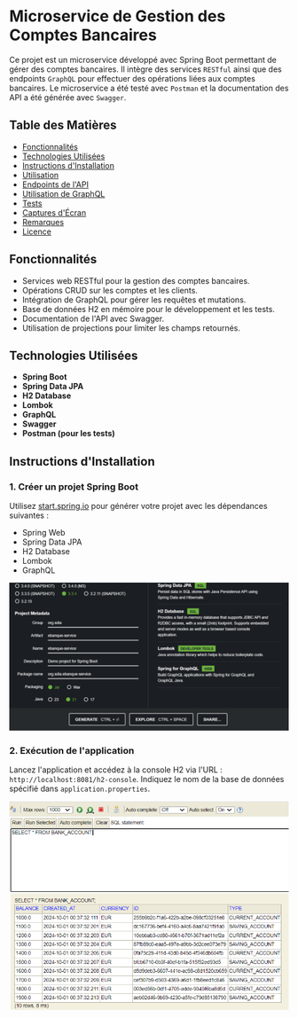# Microservice de Gestion des Comptes Bancaires

Ce projet est un microservice développé avec Spring Boot permettant de gérer des comptes bancaires. Il intègre des services `RESTful` ainsi que des endpoints `GraphQL` pour effectuer des opérations liées aux comptes bancaires. Le microservice a été testé avec `Postman` et la documentation des API a été générée avec `Swagger`.

## Table des Matières
- [Fonctionnalités](#fonctionnalités)
- [Technologies Utilisées](#technologies-utilisées)
- [Instructions d'Installation](#instructions-dinstallation)
- [Utilisation](#utilisation)
- [Endpoints de l'API](#endpoints-de-lapi)
- [Utilisation de GraphQL](#utilisation-de-graphql)
- [Tests](#tests)
- [Captures d'Écran](#captures-décran)
- [Remarques](#remarques)
- [Licence](#licence)

## Fonctionnalités
- Services web RESTful pour la gestion des comptes bancaires.
- Opérations CRUD sur les comptes et les clients.
- Intégration de GraphQL pour gérer les requêtes et mutations.
- Base de données H2 en mémoire pour le développement et les tests.
- Documentation de l'API avec Swagger.
- Utilisation de projections pour limiter les champs retournés.

## Technologies Utilisées
- **Spring Boot**
- **Spring Data JPA**
- **H2 Database**
- **Lombok**
- **GraphQL**
- **Swagger**
- **Postman (pour les tests)**

## Instructions d'Installation

### 1. Créer un projet Spring Boot
Utilisez [start.spring.io](https://start.spring.io/) pour générer votre projet avec les dépendances suivantes :
- Spring Web
- Spring Data JPA
- H2 Database
- Lombok
- GraphQL

![Configuration du projet](./pictures/projet.png)


### 2. Exécution de l'application
Lancez l'application et accédez à la console H2 via l'URL : `http://localhost:8081/h2-console`. Indiquez le nom de la base de données spécifié dans `application.properties`.

![Console H2](./pictures/affichage.png)

